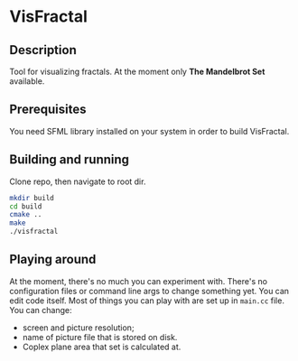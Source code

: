 # VisFractal

## Description
Tool for visualizing fractals.
At the moment only **The Mandelbrot Set** available.

## Prerequisites
You need SFML library installed on your system in order to build VisFractal.

## Building and running
Clone repo, then navigate to root dir.
```bash
mkdir build
cd build
cmake ..
make
./visfractal
```

## Playing around
At the moment, there's no much you can experiment with.
There's no configuration files or command line args to change something yet. You can edit code itself.
Most of things you can play with are set up in `main.cc` file.
You can change:
- screen and picture resolution;
- name of picture file that is stored on disk.
- Coplex plane area that set is calculated at.

